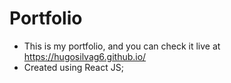 # Portfolio

- This is my portfolio, and you can check it live at https://hugosilvag6.github.io/
- Created using React JS;
